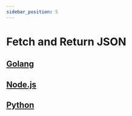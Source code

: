 ```yaml
---
sidebar_position: 5
---
```


# Fetch and Return JSON

<!-- This is an invisible line of text -->

[Golang](https://github.com/defang-io/defang/tree/main/samples/golang/Fetch%20and%20Return%20JSON)
---
[Node.js](https://github.com/defang-io/defang/tree/main/samples/nodejs/Fetch%20and%20Return%20JSON)
---
[Python](https://github.com/defang-io/defang/tree/main/samples/python/Fetch%20and%20Return%20JSON)
---


